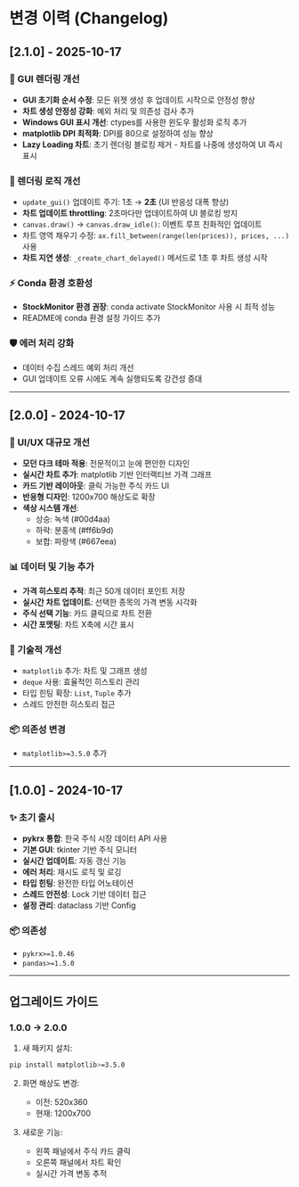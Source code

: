 # 변경 이력 (Changelog)

## [2.1.0] - 2025-10-17

### 🐛 GUI 렌더링 개선
- **GUI 초기화 순서 수정**: 모든 위젯 생성 후 업데이트 시작으로 안정성 향상
- **차트 생성 안정성 강화**: 예외 처리 및 의존성 검사 추가
- **Windows GUI 표시 개선**: ctypes를 사용한 윈도우 활성화 로직 추가
- **matplotlib DPI 최적화**: DPI를 80으로 설정하여 성능 향상
- **Lazy Loading 차트**: 초기 렌더링 블로킹 제거 - 차트를 나중에 생성하여 UI 즉시 표시

### 🔄 렌더링 로직 개선
- `update_gui()` 업데이트 주기: 1초 → **2초** (UI 반응성 대폭 향상)
- **차트 업데이트 throttling**: 2초마다만 업데이트하여 UI 블로킹 방지
- `canvas.draw()` → `canvas.draw_idle()`: 이벤트 루프 친화적인 업데이트
- 차트 영역 채우기 수정: `ax.fill_between(range(len(prices)), prices, ...)` 사용
- **차트 지연 생성**: `_create_chart_delayed()` 메서드로 1초 후 차트 생성 시작

### ⚡ Conda 환경 호환성
- **StockMonitor 환경 권장**: conda activate StockMonitor 사용 시 최적 성능
- README에 conda 환경 설정 가이드 추가

### 🛡️ 에러 처리 강화
- 데이터 수집 스레드 예외 처리 개선
- GUI 업데이트 오류 시에도 계속 실행되도록 강건성 증대

---

## [2.0.0] - 2024-10-17

### 🎨 UI/UX 대규모 개선
- **모던 다크 테마 적용**: 전문적이고 눈에 편안한 디자인
- **실시간 차트 추가**: matplotlib 기반 인터랙티브 가격 그래프
- **카드 기반 레이아웃**: 클릭 가능한 주식 카드 UI
- **반응형 디자인**: 1200x700 해상도로 확장
- **색상 시스템 개선**: 
  - 상승: 녹색 (#00d4aa)
  - 하락: 분홍색 (#ff6b9d)
  - 보합: 파랑색 (#667eea)

### 📊 데이터 및 기능 추가
- **가격 히스토리 추적**: 최근 50개 데이터 포인트 저장
- **실시간 차트 업데이트**: 선택한 종목의 가격 변동 시각화
- **주식 선택 기능**: 카드 클릭으로 차트 전환
- **시간 포맷팅**: 차트 X축에 시간 표시

### 🔧 기술적 개선
- `matplotlib` 추가: 차트 및 그래프 생성
- `deque` 사용: 효율적인 히스토리 관리
- 타입 힌팅 확장: `List`, `Tuple` 추가
- 스레드 안전한 히스토리 접근

### 📦 의존성 변경
- `matplotlib>=3.5.0` 추가

---

## [1.0.0] - 2024-10-17

### ✨ 초기 출시
- **pykrx 통합**: 한국 주식 시장 데이터 API 사용
- **기본 GUI**: tkinter 기반 주식 모니터
- **실시간 업데이트**: 자동 갱신 기능
- **에러 처리**: 재시도 로직 및 로깅
- **타입 힌팅**: 완전한 타입 어노테이션
- **스레드 안전성**: Lock 기반 데이터 접근
- **설정 관리**: dataclass 기반 Config

### 📦 의존성
- `pykrx>=1.0.46`
- `pandas>=1.5.0`

---

## 업그레이드 가이드

### 1.0.0 → 2.0.0

1. 새 패키지 설치:
```bash
pip install matplotlib>=3.5.0
```

2. 화면 해상도 변경:
   - 이전: 520x360
   - 현재: 1200x700

3. 새로운 기능:
   - 왼쪽 패널에서 주식 카드 클릭
   - 오른쪽 패널에서 차트 확인
   - 실시간 가격 변동 추적

